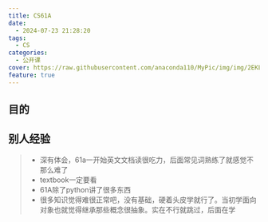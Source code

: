```yaml
---
title: CS61A
date:
  - 2024-07-23 21:28:20
tags:
  - CS
categories:
  - 公开课 
cover: https://raw.githubusercontent.com/anaconda110/MyPic/img/img/2EKLP%7E0%7E)(RTH3(W(2V2%7D%7BW_tmb.jpg
feature: true
---
```


## 目的

>



## 别人经验

>+ 深有体会，61a一开始英文文档读很吃力，后面常见词熟练了就感觉不那么难了
>+ textbook一定要看
>+ 61A除了python讲了很多东西
>+ 很多知识觉得难很正常吧，没有基础，硬着头皮学就行了。当初学面向对象也就觉得继承那些概念很抽象。实在不行就跳过，后面在学
>
>



